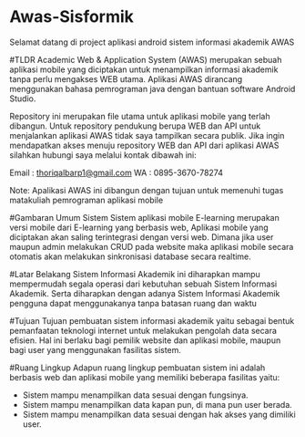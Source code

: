 # Awas-Sisformik

Selamat datang di project aplikasi android sistem informasi akademik AWAS

#TLDR
Academic Web & Application System (AWAS) merupakan sebuah aplikasi mobile yang diciptakan untuk menampilkan informasi akademik tanpa perlu mengakses WEB utama. Aplikasi AWAS dirancang menggunakan bahasa pemrograman java dengan bantuan software Android Studio.

Repository ini merupakan file utama untuk aplikasi mobile yang terlah dibangun. Untuk repository pendukung berupa WEB dan API untuk menjalankan aplikasi AWAS tidak saya tampilkan secara publik. Jika ingin mendapatkan akses menuju repository WEB dan API dari aplikasi AWAS silahkan hubungi saya melalui kontak dibawah ini:

Email : thoriqalbarp1@gmail.com
WA    : 0895-3670-78274

Note: Apalikasi AWAS ini dibangun dengan tujuan untuk memenuhi tugas matakuliah pemrograman aplikasi mobile

#Gambaran Umum Sistem
Sistem aplikasi mobile E-learning merupakan versi mobile dari E-learning yang berbasis web, Aplikasi mobile yang diciptakan akan saling terintegrasi dengan versi web. Dimana jika user maupun admin melakukan CRUD pada website maka aplikasi mobile secara otomatis akan melakukan sinkronisasi database secara realtime.

#Latar Belakang
Sistem Informasi Akademik ini diharapkan mampu mempermudah segala operasi dari kebutuhan sebuah Sistem Informasi Akademik. Serta diharapkan dengan adanya Sistem Informasi Akademik pengguna dapat menggunakanya tanpa batasan ruang dan waktu

#Tujuan
Tujuan pembuatan sistem informasi akademik yaitu sebagai bentuk pemanfaatan teknologi internet untuk melakukan pengolah data secara efisien. Hal ini berlaku bagi pemilik website dan aplikasi mobile, maupun bagi user yang menggunakan fasilitas sistem. 

#Ruang Lingkup
Adapun ruang lingkup pembuatan sistem ini adalah berbasis web dan aplikasi mobile yang memiliki beberapa fasilitas yaitu:
- Sistem mampu menampilkan data sesuai dengan fungsinya.
- Sistem mampu menampilkan data kapan pun, di mana pun user berada.
- Sistem mampu menampilkan data sesuai dengan hak akses yang dimiliki user. 











